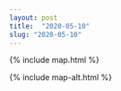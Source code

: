 ```yaml
---
layout: post
title:  "2020-05-10"
slug: "2020-05-10"
---
```

{% include map.html %}

{% include map-alt.html %}
